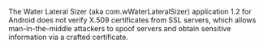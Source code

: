 The Water Lateral Sizer (aka com.wWaterLateralSizer) application 1.2 for Android does not verify X.509 certificates from SSL servers, which allows man-in-the-middle attackers to spoof servers and obtain sensitive information via a crafted certificate.